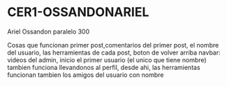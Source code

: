 # CER1-OSSANDONARIEL
Ariel Ossandon 
paralelo 300

Cosas que funcionan
primer post,comentarios del primer post, el nombre del usuario, las herramientas de cada post, boton de volver arriba
navbar: videos del admin, inicio
el primer usuario (el unico que tiene nombre) tambien funciona llevandonos al perfil, desde ahi, las herramientas funcionan 
tambien los amigos del usuario con nombre
